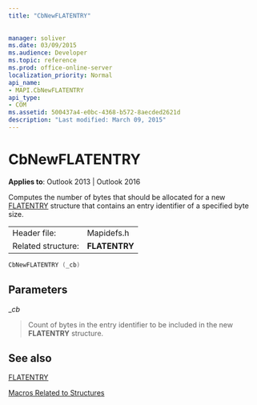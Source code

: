 ```yaml
---
title: "CbNewFLATENTRY"
 
 
manager: soliver
ms.date: 03/09/2015
ms.audience: Developer
ms.topic: reference
ms.prod: office-online-server
localization_priority: Normal
api_name:
- MAPI.CbNewFLATENTRY
api_type:
- COM
ms.assetid: 500437a4-e0bc-4368-b572-8aecded2621d
description: "Last modified: March 09, 2015"
---
```


# CbNewFLATENTRY

  
  
**Applies to**: Outlook 2013 | Outlook 2016 
  
Computes the number of bytes that should be allocated for a new [FLATENTRY](flatentry.md) structure that contains an entry identifier of a specified byte size. 
  
|||
|:-----|:-----|
|Header file:  <br/> |Mapidefs.h  <br/> |
|Related structure:  <br/> |**FLATENTRY** <br/> |
   
```cpp
CbNewFLATENTRY (_cb)
```

## Parameters

 __cb_
  
> Count of bytes in the entry identifier to be included in the new **FLATENTRY** structure. 
    
## See also



[FLATENTRY](flatentry.md)


[Macros Related to Structures](macros-related-to-structures.md)

